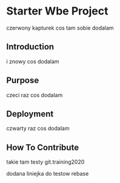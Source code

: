 # Starter Wbe Project
czerwony kapturek
cos tam sobie dodalam

## Introduction

i znowy cos dodalam

## Purpose

czeci raz cos dodalam

## Deployment

czwarty raz cos dodalam

## How To Contribute


takie tam testy
git.training2020

dodana liniejka do testow rebase